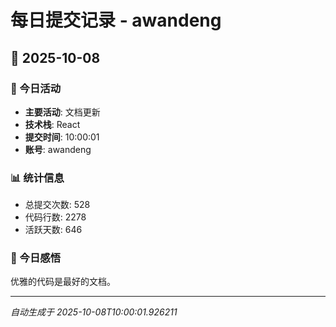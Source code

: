 # 每日提交记录 - awandeng

## 📅 2025-10-08

### 🎯 今日活动
- **主要活动**: 文档更新
- **技术栈**: React
- **提交时间**: 10:00:01
- **账号**: awandeng

### 📊 统计信息
- 总提交次数: 528
- 代码行数: 2278
- 活跃天数: 646

### 💭 今日感悟
优雅的代码是最好的文档。

---
*自动生成于 2025-10-08T10:00:01.926211*
